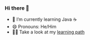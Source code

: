 ### Hi there 👋

- 🌱 I’m currently learning Java ☕
- 😄 Pronouns: He/Him
- 🧑‍🎓 Take a look at my [learning path](https://github.com/dominikoetiker/self-study)
